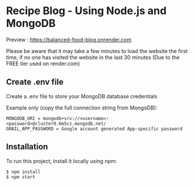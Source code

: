 # Recipe Blog - Using Node.js and MongoDB

Preview : 
https://balanced-food-blog.onrender.com

Please be aware that it may take a few minutes to load the website the first time, if no one has visited the website in the last 30 minutes (Due to the FREE tier used on render.com)

## Create .env file
Create a .env file to store your MongoDB database credentials

Example only (copy the full connection string from MongoDB):
```
MONGODB_URI = mongodb+srv://<username>:<password>@cluster0.6m5cz.mongodb.net/
GMAIL_APP_PASSWORD = Google account generated App-specific password
```

## Installation
To run this project, install it locally using npm:

```
$ npm install
$ npm start
```


